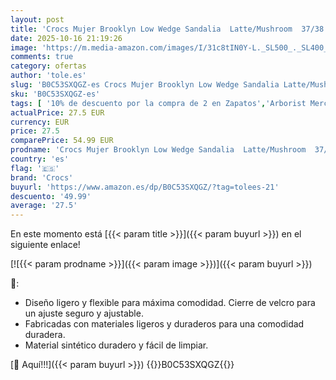 ```yaml
---
layout: post
title: 'Crocs Mujer Brooklyn Low Wedge Sandalia  Latte/Mushroom  37/38 EU'
date: 2025-10-16 21:19:26
image: 'https://m.media-amazon.com/images/I/31c8tIN0Y-L._SL500_._SL400_.jpg'
comments: true
category: ofertas
author: 'tole.es'
slug: 'B0C53SXQGZ-es Crocs Mujer Brooklyn Low Wedge Sandalia Latte/Mushroom...'
sku: 'B0C53SXQGZ-es'
tags: [ '10% de descuento por la compra de 2 en Zapatos','Arborist Merchandising Root','Moda','Moda Mujer','Self Service','Special Features Stores','Zapatos para mujer','Zuecos de mujer','Zuecos y mules de mujer','c8538d25-3af9-48d3-aeff-5f3ce5572a36_0','c8538d25-3af9-48d3-aeff-5f3ce5572a36_2001','crocs','sandalia','🇪🇸', ]
actualPrice: 27.5 EUR
currency: EUR
price: 27.5
comparePrice: 54.99 EUR
prodname: 'Crocs Mujer Brooklyn Low Wedge Sandalia  Latte/Mushroom  37/38 EU'
country: 'es'
flag: '🇪🇸'
brand: 'Crocs'
buyurl: 'https://www.amazon.es/dp/B0C53SXQGZ/?tag=tolees-21'
descuento: '49.99'
average: '27.5'
---
```


En este momento está [{{< param title >}}]({{< param buyurl >}}) en el siguiente enlace!

[![{{< param prodname >}}]({{< param image >}})]({{< param buyurl >}})

🔎:

- Diseño ligero y flexible para máxima comodidad. Cierre de velcro para un ajuste seguro y ajustable.
- Fabricadas con materiales ligeros y duraderos para una comodidad duradera.
- Material sintético duradero y fácil de limpiar.

[🛒 Aquí!!!]({{< param buyurl >}})
{{<world>}}B0C53SXQGZ{{</world>}}
